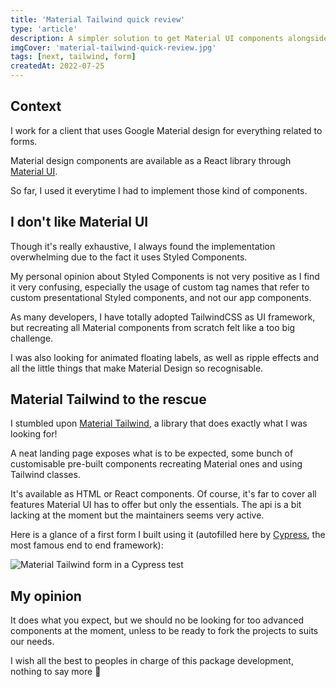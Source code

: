 ```yaml
---
title: 'Material Tailwind quick review'
type: 'article'
description: A simpler solution to get Material UI components alongside TailwindCSS
imgCover: 'material-tailwind-quick-review.jpg'
tags: [next, tailwind, form]
createdAt: 2022-07-25
---
```


## Context

I work for a client that uses Google Material design for everything related to forms.

Material design components are available as a React library through [Material UI](https://material-ui.com/).

So far, I used it everytime I had to implement those kind of components.

## I don't like Material UI

Though it's really exhaustive, I always found the implementation overwhelming due to the fact it uses Styled Components.

My personal opinion about Styled Components is not very positive as I find it very confusing, especially the usage of custom tag names that refer to custom presentational Styled components, and not our app components.

As many developers, I have totally adopted TailwindCSS as UI framework, but recreating all Material components from scratch felt like a too big challenge.

I was also looking for animated floating labels, as well as ripple effects and all the little things that make Material Design so recognisable.

## Material Tailwind to the rescue

I stumbled upon [Material Tailwind](https://www.material-tailwind.com/), a library that does exactly what I was looking for!

A neat landing page exposes what is to be expected, some bunch of customisable pre-built components recreating Material ones and using Tailwind classes.

It's available as HTML or React components. Of course, it's far to cover all features Material UI has to offer but only the essentials. The api is a bit lacking at the moment but the maintainers seems very active.

Here is a glance of a first form I built using it (autofilled here by [Cypress](https://www.cypress.io/), the most famous end to end framework):

<img src="https://res.cloudinary.com/lansolo99/image/upload/v1658675060/lansolo.dev/posts/material-tailwind-form-cypress.gif" alt="Material Tailwind form in a Cypress test" class="w-full">

## My opinion

It does what you expect, but we should no be looking for too advanced components at the moment, unless to be ready to fork the projects to suits our needs.

I wish all the best to peoples in charge of this package development, nothing to say more 🚀
